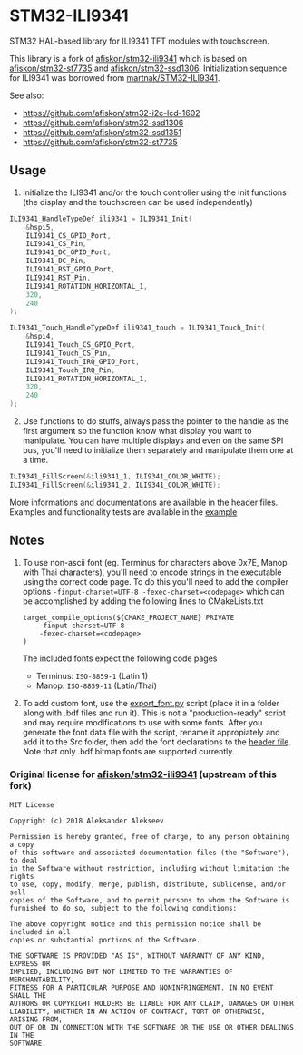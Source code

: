 # STM32-ILI9341

STM32 HAL-based library for ILI9341 TFT modules with touchscreen.

This library is a fork of [afiskon/stm32-ili9341][u0] which is based on [afiskon/stm32-st7735][u1] and
[afiskon/stm32-ssd1306][u2]. Initialization sequence for ILI9341 was borrowed
from [martnak/STM32-ILI9341][u3].

See also:

- https://github.com/afiskon/stm32-i2c-lcd-1602
- https://github.com/afiskon/stm32-ssd1306
- https://github.com/afiskon/stm32-ssd1351
- https://github.com/afiskon/stm32-st7735

[u0]: https://github.com/afiskon/stm32-ili9341
[u1]: https://github.com/afiskon/stm32-st7735
[u2]: https://github.com/afiskon/stm32-ssd1306
[u3]: https://github.com/martnak/STM32-ILI9341

## Usage

1. Initialize the ILI9341 and/or the touch controller using the init functions (the display and the touchscreen can be used independently)

```c
ILI9341_HandleTypeDef ili9341 = ILI9341_Init(
    &hspi5,
    ILI9341_CS_GPIO_Port,
    ILI9341_CS_Pin,
    ILI9341_DC_GPIO_Port,
    ILI9341_DC_Pin,
    ILI9341_RST_GPIO_Port,
    ILI9341_RST_Pin,
    ILI9341_ROTATION_HORIZONTAL_1,
    320,
    240
);

ILI9341_Touch_HandleTypeDef ili9341_touch = ILI9341_Touch_Init(
    &hspi4,
    ILI9341_Touch_CS_GPIO_Port,
    ILI9341_Touch_CS_Pin,
    ILI9341_Touch_IRQ_GPIO_Port,
    ILI9341_Touch_IRQ_Pin,
    ILI9341_ROTATION_HORIZONTAL_1,
    320,
    240
);
```

2. Use functions to do stuffs, always pass the pointer to the handle as the first argument so the function know what display you want to manipulate. You can have multiple displays and even on the same SPI bus, you'll need to initialize them separately and manipulate them one at a time.

```c
ILI9341_FillScreen(&ili9341_1, ILI9341_COLOR_WHITE);
ILI9341_FillScreen(&ili9341_2, ILI9341_COLOR_WHITE);
```

More informations and documentations are available in the header files. Examples and functionality tests are available in the [example](./example.c)

## Notes

1. To use non-ascii font (eg. Terminus for characters above 0x7E, Manop with Thai characters), you'll need to encode strings in the executable using the correct code page. To do this you'll need to add the compiler options `-finput-charset=UTF-8 -fexec-charset=<codepage>` which can be accomplished by adding the following lines to CMakeLists.txt

   ```
   target_compile_options(${CMAKE_PROJECT_NAME} PRIVATE
       -finput-charset=UTF-8
       -fexec-charset=<codepage>
   )
   ```

   The included fonts expect the following code pages

   - Terminus: `ISO-8859-1` (Latin 1)
   - Manop: `ISO-8859-11` (Latin/Thai)

2. To add custom font, use the [export_font.py](./export_font.py) script (place it in a folder along with .bdf files and run it). This is not a "production-ready" script and may require modifications to use with some fonts. After you generate the font data file with the script, rename it appropiately and add it to the Src folder, then add the font declarations to the [header file](./Inc/ili9341_fonts.h). Note that only .bdf bitmap fonts are supported currently.

### Original license for [afiskon/stm32-ili9341][u0] (upstream of this fork)

```
MIT License

Copyright (c) 2018 Aleksander Alekseev

Permission is hereby granted, free of charge, to any person obtaining a copy
of this software and associated documentation files (the "Software"), to deal
in the Software without restriction, including without limitation the rights
to use, copy, modify, merge, publish, distribute, sublicense, and/or sell
copies of the Software, and to permit persons to whom the Software is
furnished to do so, subject to the following conditions:

The above copyright notice and this permission notice shall be included in all
copies or substantial portions of the Software.

THE SOFTWARE IS PROVIDED "AS IS", WITHOUT WARRANTY OF ANY KIND, EXPRESS OR
IMPLIED, INCLUDING BUT NOT LIMITED TO THE WARRANTIES OF MERCHANTABILITY,
FITNESS FOR A PARTICULAR PURPOSE AND NONINFRINGEMENT. IN NO EVENT SHALL THE
AUTHORS OR COPYRIGHT HOLDERS BE LIABLE FOR ANY CLAIM, DAMAGES OR OTHER
LIABILITY, WHETHER IN AN ACTION OF CONTRACT, TORT OR OTHERWISE, ARISING FROM,
OUT OF OR IN CONNECTION WITH THE SOFTWARE OR THE USE OR OTHER DEALINGS IN THE
SOFTWARE.
```
